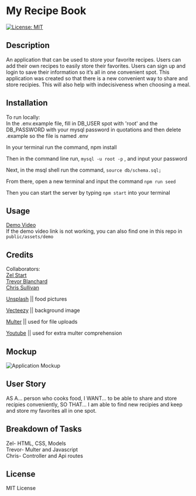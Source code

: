 # My Recipe Book
[![License: MIT](https://img.shields.io/badge/License-MIT-yellow.svg)](https://opensource.org/licenses/MIT)

## Description
An application that can be used to store your favorite recipes. Users can add their own recipes to easily store their favorites. Users can sign up and login to save their information so it’s all in one convenient spot. This application was created so that there is a new convenient way to share and store recipies. This will also help with indecisiveness when choosing a meal.

## Installation
To run locally:  
In the .env.example file, fill in DB_USER spot with 'root' and the DB_PASSWORD with your mysql password in quotations
and then delete .example so the file is named .env

In your terminal run the command, npm install

Then in the command line run, `mysql -u root -p` , and input your password

Next, in the msql shell run the command, `source db/schema.sql;`

From there, open a new terminal and input the command `npm run seed`

Then you can start the server by typing `npm start` into your terminal


## Usage
[Demo Video](https://watch.screencastify.com/v/AjubrEXDEIZdRe6j3XG4)  
If the demo video link is not working, you can also find one in this repo in `public/assets/demo`

## Credits
Collaborators:  
[Zel Start](https://github.com/zelstart)  
[Trevor Blanchard](https://github.com/blanchardt)  
[Chris Sullivan](https://github.commy/chris-sully)  

[Unsplash](https://unsplash.com/) || food pictures  

[Vecteezy](https://www.vecteezy.com/) || background image  

[Multer](https://www.npmjs.com/package/multer) || used for file uploads  

[Youtube](https://www.youtube.com/watch?v=EVOFt8Its6I) || used for extra multer comprehension  

## Mockup
![Application Mockup](public/assets/image.png)

## User Story
 AS A... person who cooks food,
 I WANT... to be able to share and store recipies conveniently,
 SO THAT... I am able to find new recipies and keep and store my favorites all in one spot.

## Breakdown of Tasks
Zel- HTML, CSS, Models  
Trevor- Multer and Javascript  
Chris- Controller and Api routes  

## License
MIT License